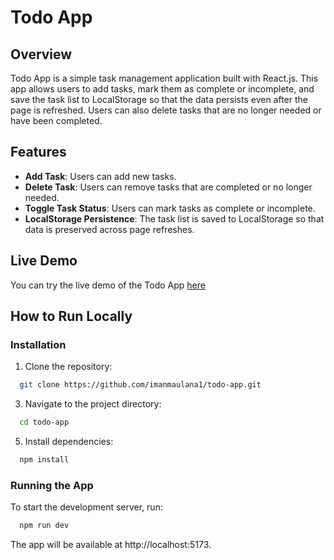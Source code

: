 # Todo App

## Overview

Todo App is a simple task management application built with React.js. This app allows users to add tasks, mark them as complete or incomplete, and save the task list to LocalStorage so that the data persists even after the page is refreshed. Users can also delete tasks that are no longer needed or have been completed.

## Features

- **Add Task**: Users can add new tasks.
- **Delete Task**: Users can remove tasks that are completed or no longer needed.
- **Toggle Task Status**: Users can mark tasks as complete or incomplete.
- **LocalStorage Persistence**: The task list is saved to LocalStorage so that data is preserved across page refreshes.

## Live Demo
You can try the live demo of the Todo App [here](https://todo-portfolio.netlify.app/)

## How to Run Locally

### Installation

1. Clone the repository:
```bash
  git clone https://github.com/imanmaulana1/todo-app.git
```
3. Navigate to the project directory:
```bash
  cd todo-app
```
5. Install dependencies:
```bash
  npm install
```

### Running the App

To start the development server, run:
```bash
  npm run dev
```

The app will be available at http://localhost:5173.
